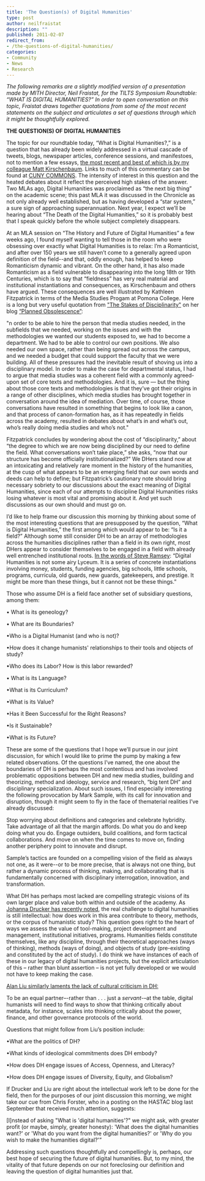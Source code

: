 ```yaml
---
title: 'The Question(s) of Digital Humanities'
type: post
author: neilfraistat
description: ""
published: 2011-02-07
redirect_from: 
- /the-questions-of-digital-humanities/
categories:
- Community
- News
- Research
---
```

_The following remarks are a slightly modified version of a presentation made by MITH Director, Neil Fraistat, for the TILTS Symposium Roundtable: “WHAT IS DIGITAL HUMANITIES?” In order to open conversation on this topic, Fraistat draws together quotations from some of the most recent statements on the subject and articulates a set of questions through which it might be thoughtfully explored._

**THE QUESTION(S) OF DIGITAL HUMANITIES**

The topic for our roundtable today, “What is Digital Humanities?,” is a question that has already been widely addressed in a virtual cascade of tweets, blogs, newspaper articles, conference sessions, and manifestoes, not to mention a few essays, [the most recent and best of which is by my colleague Matt Kirschenbaum](http://mkirschenbaum.wordpress.com/2011/01/22/what-is-digital-humanities/). Links to much of this commentary can be found at [CUNY COMMONS](http://commons.gc.cuny.edu/wiki/index.php/Defining_the_Digital_Humanities). The intensity of interest in this question and the heated debates about it reflect the perceived high stakes of the answer. Two MLAs ago, Digital Humanities was proclaimed as “the next big thing” on the academic scene; this past MLA it was discussed in the Chronicle as not only already well established, but as having developed a “star system,” a sure sign of approaching superannuation. Next year, I expect we’ll be hearing about “The Death of the Digital Humanities,” so it is probably best that I speak quickly before the whole subject completely disappears.

At an MLA session on “The History and Future of Digital Humanities” a few weeks ago, I found myself wanting to tell those in the room who were obsessing over exactly what Digital Humanities is to relax: I’m a Romanticist, and after over 150 years we still haven’t come to a generally agreed upon definition of the field--and that, oddly enough, has helped to keep Romanticism dynamic and vibrant. On the other hand, it has also made Romanticism as a field vulnerable to disappearing into the long 18th or 19th Centuries, which is to say that “fieldness” has very real material and institutional instantiations and consequences, as Kirschenbaum and others have argued. These consequences are well illustrated by Kathleen Fitzpatrick in terms of the Media Studies Progam at Pomona College. Here is a long but very useful quotation from ["The Stakes of Disciplinarity"](http://www.plannedobsolescence.net/blog/the-stakes-of-disciplinarity/) on her blog [“Planned Obsolescence”](http://www.plannedobsolescence.net/):

"n order to be able to hire the person that media studies needed, in the subfields that we needed, working on the issues and with the methodologies we wanted our students exposed to, we had to become a department. We had to be able to control our own positions. We also needed our own space, rather than being spread out across the campus, and we needed a budget that could support the faculty that we were building. All of these pressures had the inevitable result of shoving us into a disciplinary model. In order to make the case for departmental status, I had to argue that media studies was a coherent field with a commonly agreed-upon set of core texts and methodologies. And it is, sure — but the thing about those core texts and methodologies is that they’ve got their origins in a range of other disciplines, which media studies has brought together in conversation around the idea of mediation. Over time, of course, those conversations have resulted in something that begins to look like a canon, and that process of canon-formation has, as it has repeatedly in fields across the academy, resulted in debates about what’s in and what’s out, who’s really doing media studies and who’s not."

Fitzpatrick concludes by wondering about the cost of “disciplinarity,” about “the degree to which we are now being disciplined by our need to define the field. What conversations won’t take place,” she asks, “now that our structure has become officially institutionalized?” We DHers stand now at an intoxicating and relatively rare moment in the history of the humanities, at the cusp of what appears to be an emerging field that our own words and deeds can help to define; but Fitzpatrick’s cautionary note should bring necessary sobriety to our discussions about the exact meaning of Digital Humanities, since each of our attempts to discipline Digital Humanities risks losing whatever is most vital and promising about it. And yet such discussions as our own should and must go on.

I’d like to help frame our discussion this morning by thinking about some of the most interesting questions that are presupposed by the question, “What is Digital Humanities,” the first among which would appear to be: “Is it a field?” Although some still consider DH to be an array of methodologies across the humanities disciplines rather than a field in its own right, most DHers appear to consider themselves to be engaged in a field with already well entrenched institutional roots. [In the words of Steve Ramsey](http://mkirschenbaum.wordpress.com/2011/01/13/the-dh-stars-come-out-in-la-2/#lyceum): “Digital Humanities is not some airy Lyceum. It is a series of concrete instantiations involving money, students, funding agencies, big schools, little schools, programs, curricula, old guards, new guards, gatekeepers, and prestige. It might be more than these things, but it cannot not be these things.”

Those who assume DH is a field face another set of subsidiary questions, among them:

• What is its geneology?

• What are its Boundaries?

•Who is a Digital Humanist (and who is not)?

•How does it change humanists' relationships to their tools and objects of study?

•Who does its Labor? How is this labor rewarded?

• What is its Language?

•What is its Curriculum?

•What is its Value?

•Has it Been Successful for the Right Reasons?

•Is it Sustainable?

•What is its Future?

These are some of the questions that I hope we’ll pursue in our joint discussion, for which I would like to prime the pump by making a few related observations. Of the questions I’ve named, the one about the boundaries of DH is perhaps the most contentious and has involved problematic oppositions between DH and new media studies, building and theorizing, method and ideology, service and research, “big tent DH” and disciplinary specialization. About such issues, I find especially interesting the following provocation by Mark Sample, with its call for innovation and disruption, though it might seem to fly in the face of thematerial realities I’ve already discussed:

Stop worrying about definitions and categories and celebrate hybridity. Take advantage of all that the margin affords. Do what you do and keep doing what you do. Engage outsiders, build coalitions, and form tactical collaborations. And move on when the time comes to move on, finding another periphery point to innovate and disrupt.

Sample’s tactics are founded on a compelling vision of the field as always not one, as it were--or to be more precise, that is always not one thing, but rather a dynamic process of thinking, making, and collaborating that is fundamentally concerned with disciplinary interrogation, innovation, and transformation.

What DH has perhaps most lacked are compelling strategic visions of its own larger place and value both within and outside of the academy. As [Johanna Drucker has recently noted](http://mkirschenbaum.wordpress.com/2011/01/13/the-dh-stars-come-out-in-la-2/#div-comment-52), the real challenge to digital humanities is still intellectual: how does work in this area contribute to theory, methods, or the corpus of humanistic study? This question goes right to the heart of ways we assess the value of tool-making, project development and management, institutional initiatives, programs. Humanities fields constitute themselves, like any discipline, through their theoretical approaches (ways of thinking), methods (ways of doing), and objects of study (pre-existing and constituted by the act of study). I do think we have instances of each of these in our legacy of digital humanities projects, but the explicit articulation of this – rather than blunt assertion – is not yet fully developed or we would not have to keep making the case.

[Alan Liu similarly laments the lack of cultural criticism in DH:](http://liu.english.ucsb.edu/where-is-cultural-criticism-in-the-digital-humanities/)

To be an equal partner–-rather than . . . just a _servant_-–at the table, digital humanists will need to find ways to show that thinking critically about metadata, for instance, scales into thinking critically about the power, finance, and other governance protocols of the world.

Questions that might follow from Liu’s position include:

•What are the politics of DH?

•What kinds of ideological commitments does DH embody?

•How does DH engage issues of Access, Openness, and Literacy?

•How does DH engage issues of Diversity, Equity, and Globalism?

If Drucker and Liu are right about the intellectual work left to be done for the field, then for the purposes of our joint discussion this morning, we might take our cue from Chris Forster, who in a posting on the HASTAC blog last September that received much attention, suggests:

\[I]nstead of asking "What is 'digital humanities'?" we might ask, with greater profit (or maybe, simply, greater honesty): 'What does the digital humanities want?' or 'What do you want from the digital humanities?' or 'Why do you wish to make the humanities digital?'”

Addressing such questions thoughtfully and compellingly is, perhaps, our best hope of securing the future of digital humanities. But, to my mind, the vitality of that future depends on our not foreclosing our definition and leaving the question of digital humanities just that.
